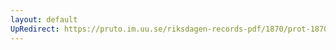 ```yaml
---
layout: default
UpRedirect: https://pruto.im.uu.se/riksdagen-records-pdf/1870/prot-1870--fk--209/prot-1870--fk--209_011.pdf
---
```

